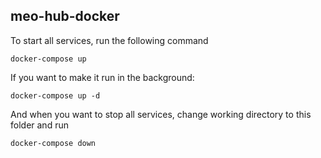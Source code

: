 ## meo-hub-docker

To start all services, run the following command
```
docker-compose up
```

If you want to make it run in the background:
```
docker-compose up -d
```

And when you want to stop all services, change working directory to this folder and run
```
docker-compose down
```
